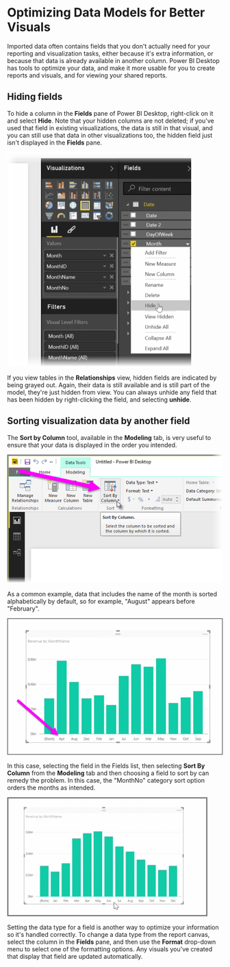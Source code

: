 <properties
   pageTitle="Optimizing Data Models"
   description="Optimize your data to make creating and viewing visuals easier"
   services="powerbi"
   documentationCenter=""
   authors="davidiseminger"
   manager="mblythe"
   editor=""
   tags=""
   featuredVideoId="tDcrfnjjlgk"
   featuredVideoThumb=""
   courseDuration="8m"/>

<tags
   ms.service="powerbi"
   ms.devlang="NA"
   ms.topic="article"
   ms.tgt_pltfrm="NA"
   ms.workload="powerbi"
   ms.date="02/18/2016"
   ms.author="v-jescoo"/>

# Optimizing Data Models for Better Visuals

Imported data often contains fields that you don't actually need for your reporting and visualization tasks, either because it's extra information, or because that data is already available in another column. Power BI Desktop has tools to optimize your data, and make it more usable for you to create reports and visuals, and for viewing your shared reports.

## Hiding fields

To hide a column in the **Fields** pane of Power BI Desktop, right-click on it and select **Hide**. Note that your hidden columns are not deleted; if you've used that field in existing visualizations, the data is still in that visual, and you can still use that data in other visualizations too, the hidden field just isn't displayed in the **Fields** pane.

![](media/powerbi-learning-2-4-optimize-data-models/2-4_1.png)

If you view tables in the **Relationships** view, hidden fields are indicated by being grayed out. Again, their data is still available and is still part of the model, they're just hidden from view. You can always unhide any field that has been hidden by right-clicking the field, and selecting **unhide**.

## Sorting visualization data by another field

The **Sort by Column** tool, available in the **Modeling** tab, is very useful to ensure that your data is displayed in the order you intended.

![](media/powerbi-learning-2-4-optimize-data-models/2-4_2.png)


As a common example, data that includes the name of the month is sorted alphabetically by default, so for example, "August"  appears before "February".

![](media/powerbi-learning-2-4-optimize-data-models/2-4_3.png)

In this case, selecting the field in the Fields list, then selecting **Sort By Column** from the **Modeling** tab and then choosing a field to sort by can remedy the problem. In this case, the "MonthNo" category sort option orders the months as intended.

![](media/powerbi-learning-2-4-optimize-data-models/2-4_4.png)


Setting the data type for a field is another way to optimize your information so it's handled correctly. To change a data type from the report canvas, select the column in the **Fields** pane, and then use the **Format** drop-down menu to select one of the formatting options. Any visuals you've created that display that field are updated automatically.
